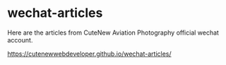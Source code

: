 # wechat-articles
Here are the articles from CuteNew Aviation Photography official wechat account.

https://cutenewwebdeveloper.github.io/wechat-articles/
